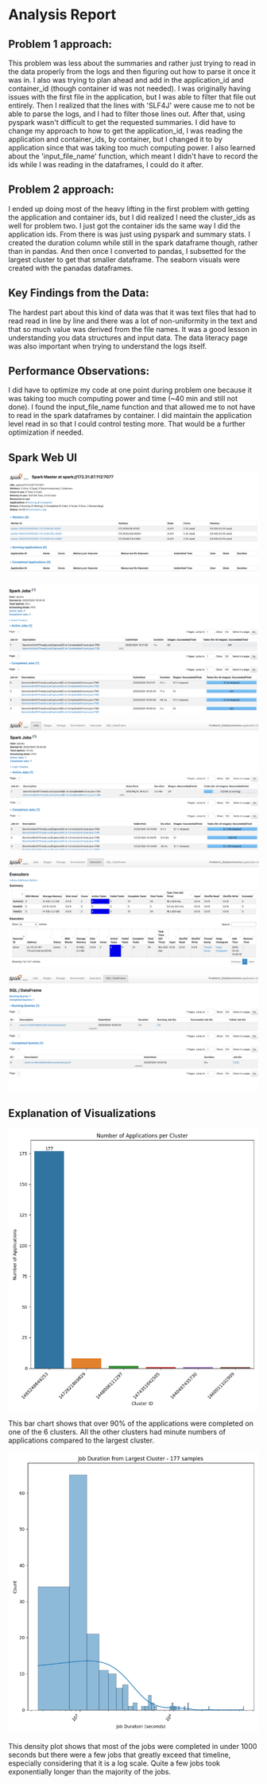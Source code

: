# Analysis Report

## Problem 1 approach:
This problem was less about the summaries and rather just trying to read in the data properly from the logs and then figuring out how to parse it once it was in. I also was trying to plan ahead and add in the application_id and container_id (though container id was not needed). I was originally having issues with the first file in the application, but I was able to filter that file out entirely. Then I realized that the lines with 'SLF4J' were cause me to not be able to parse the logs, and I had to filter those lines out. After that, using pyspark wasn't difficult to get the requested summaries. I did have to change my approach to how to get the application_id, I was reading the application and container_ids, by container, but I changed it to by application since that was taking too much computing power. I also learned about the 'input_file_name' function, which meant I didn't have to record the ids while I was reading in the dataframes, I could do it after.

## Problem 2 approach:
I ended up doing most of the heavy lifting in the first problem with getting the application and container ids, but I did realized I need the cluster_ids as well for problem two. I just got the container ids the same way I did the application ids. From there is was just using pyspark and summary stats. I created the duration column while still in the spark dataframe though, rather than in pandas. And then once I converted to pandas, I subsetted for the largest cluster to get that smaller dataframe. The seaborn visuals were created with the panadas dataframes. 

## Key Findings from the Data:
The hardest part about this kind of data was that it was text files that had to read read in line by line and there was a lot of non-uniformity in the text and that so much value was derived from the file names. It was a good lesson in understanding you data structures and input data. The data literacy page was also important when trying to understand the logs itself. 

## Performance Observations:
I did have to optimize my code at one point during problem one because it was taking too much computing power and time (~40 min and still not done). I found the input_file_name function and that allowed me to not have to read in the spark dataframes by container. I did maintain the application level read in so that I could control testing more. That would be a further optimization if needed. 


## Spark Web UI

![Spark UI before running](images/spark_UI.png)

![Spark UI running - 3 apps](images/spark_UI_running_test.png)

![Spark UI running problem 2](images/spark_UI_running_p2.png)

![Spark UI Executors Page](images/spark_UI_executors.png)

![Spark UI SQL page](images/spark_UI_SQL.png)

## Explanation of Visualizations

![Cluster Bar Chart](data/output/problem2_bar_chart.png)

This bar chart shows that over 90% of the applications were completed on one of the 6 clusters. All the other clusters had minute numbers of applications compared to the largest cluster. 

![Job Duration Density Plot - Largest Cluster](data/output/problem2_density_plot.png)

This density plot shows that most of the jobs were completed in under 1000 seconds but there were a few jobs that greatly exceed that timeline, especially considering that it is a log scale. Quite a few jobs took exponentially longer than the majority of the jobs. 